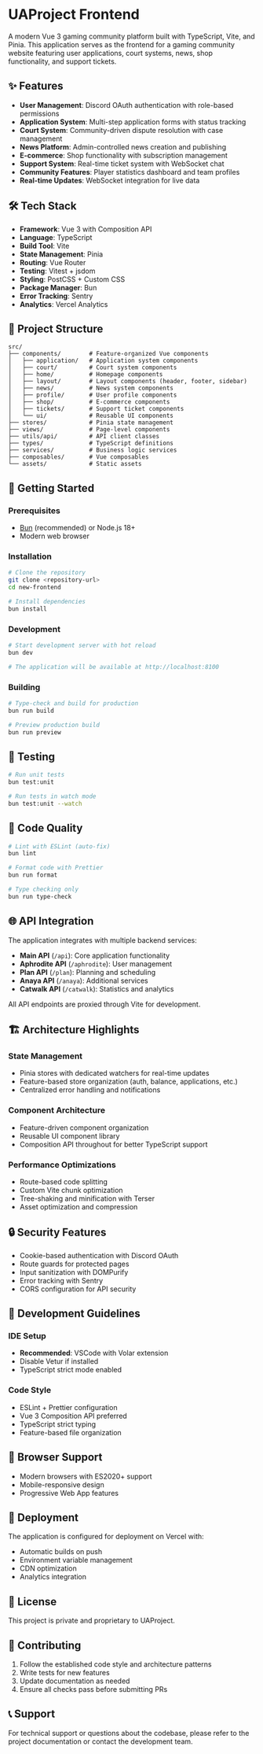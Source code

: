 # UAProject Frontend

A modern Vue 3 gaming community platform built with TypeScript, Vite, and Pinia. This application serves as the frontend for a gaming community website featuring user applications, court systems, news, shop functionality, and support tickets.

## ✨ Features

- **User Management**: Discord OAuth authentication with role-based permissions
- **Application System**: Multi-step application forms with status tracking
- **Court System**: Community-driven dispute resolution with case management
- **News Platform**: Admin-controlled news creation and publishing
- **E-commerce**: Shop functionality with subscription management
- **Support System**: Real-time ticket system with WebSocket chat
- **Community Features**: Player statistics dashboard and team profiles
- **Real-time Updates**: WebSocket integration for live data

## 🛠 Tech Stack

- **Framework**: Vue 3 with Composition API
- **Language**: TypeScript
- **Build Tool**: Vite
- **State Management**: Pinia
- **Routing**: Vue Router
- **Testing**: Vitest + jsdom
- **Styling**: PostCSS + Custom CSS
- **Package Manager**: Bun
- **Error Tracking**: Sentry
- **Analytics**: Vercel Analytics

## 📁 Project Structure

```
src/
├── components/        # Feature-organized Vue components
│   ├── application/   # Application system components
│   ├── court/         # Court system components
│   ├── home/          # Homepage components
│   ├── layout/        # Layout components (header, footer, sidebar)
│   ├── news/          # News system components
│   ├── profile/       # User profile components
│   ├── shop/          # E-commerce components
│   ├── tickets/       # Support ticket components
│   └── ui/            # Reusable UI components
├── stores/            # Pinia state management
├── views/             # Page-level components
├── utils/api/         # API client classes
├── types/             # TypeScript definitions
├── services/          # Business logic services
├── composables/       # Vue composables
└── assets/            # Static assets
```

## 🚀 Getting Started

### Prerequisites

- [Bun](https://bun.sh/) (recommended) or Node.js 18+
- Modern web browser

### Installation

```bash
# Clone the repository
git clone <repository-url>
cd new-frontend

# Install dependencies
bun install
```

### Development

```bash
# Start development server with hot reload
bun dev

# The application will be available at http://localhost:8100
```

### Building

```bash
# Type-check and build for production
bun run build

# Preview production build
bun run preview
```

## 🧪 Testing

```bash
# Run unit tests
bun test:unit

# Run tests in watch mode
bun test:unit --watch
```

## 🔧 Code Quality

```bash
# Lint with ESLint (auto-fix)
bun lint

# Format code with Prettier
bun run format

# Type checking only
bun run type-check
```

## 🌐 API Integration

The application integrates with multiple backend services:

- **Main API** (`/api`): Core application functionality
- **Aphrodite API** (`/aphrodite`): User management
- **Plan API** (`/plan`): Planning and scheduling
- **Anaya API** (`/anaya`): Additional services
- **Catwalk API** (`/catwalk`): Statistics and analytics

All API endpoints are proxied through Vite for development.

## 🏗 Architecture Highlights

### State Management
- Pinia stores with dedicated watchers for real-time updates
- Feature-based store organization (auth, balance, applications, etc.)
- Centralized error handling and notifications

### Component Architecture
- Feature-driven component organization
- Reusable UI component library
- Composition API throughout for better TypeScript support

### Performance Optimizations
- Route-based code splitting
- Custom Vite chunk optimization
- Tree-shaking and minification with Terser
- Asset optimization and compression

## 🔒 Security Features

- Cookie-based authentication with Discord OAuth
- Route guards for protected pages
- Input sanitization with DOMPurify
- Error tracking with Sentry
- CORS configuration for API security

## 🎨 Development Guidelines

### IDE Setup
- **Recommended**: VSCode with Volar extension
- Disable Vetur if installed
- TypeScript strict mode enabled

### Code Style
- ESLint + Prettier configuration
- Vue 3 Composition API preferred
- TypeScript strict typing
- Feature-based file organization

## 📱 Browser Support

- Modern browsers with ES2020+ support
- Mobile-responsive design
- Progressive Web App features

## 🚢 Deployment

The application is configured for deployment on Vercel with:
- Automatic builds on push
- Environment variable management
- CDN optimization
- Analytics integration

## 📄 License

This project is private and proprietary to UAProject.

## 🤝 Contributing

1. Follow the established code style and architecture patterns
2. Write tests for new features
3. Update documentation as needed
4. Ensure all checks pass before submitting PRs

## 📞 Support

For technical support or questions about the codebase, please refer to the project documentation or contact the development team.
